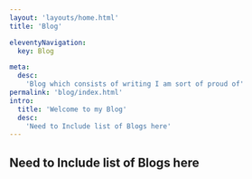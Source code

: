 ```yaml
---
layout: 'layouts/home.html'
title: 'Blog'

eleventyNavigation:
  key: Blog

meta:
  desc:
    'Blog which consists of writing I am sort of proud of'
permalink: 'blog/index.html'
intro:
  title: 'Welcome to my Blog'
  desc:
    'Need to Include list of Blogs here'
---
```




## Need to Include list of Blogs here